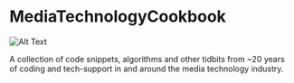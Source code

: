 # MediaTechnologyCookbook
![Alt Text](https://repository-images.githubusercontent.com/178588840/9f45eda4-fa1b-4e11-957b-6167946dbe53)

A collection of code snippets, algorithms and other tidbits from ~20 years of coding and tech-support in and around the media technology industry.



